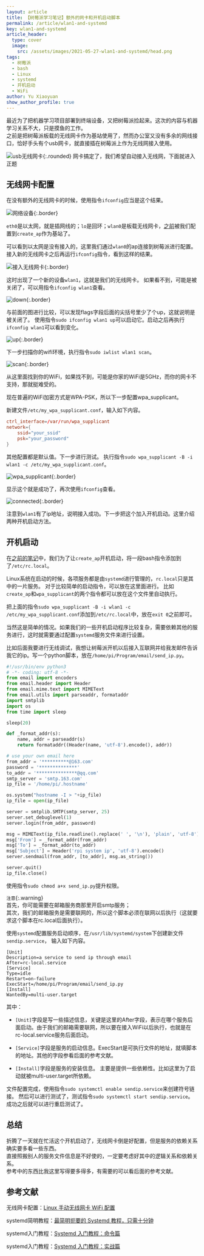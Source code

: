 ```yaml
---
layout: article
title: 【树莓派学习笔记】额外的网卡和开机启动脚本
permalink: /article/wlan1-and-systemd
key: wlan1-and-systemd
article_header:
  type: cover
  image:
    src: /assets/images/2021-05-27-wlan1-and-systemd/head.png
tags: 
  - 树莓派
  - bash
  - Linux
  - systemd
  - 开机启动
  - WiFi
author: Yu Xiaoyuan
show_author_profile: true
---
```


最近为了把机器学习项目部署到终端设备，又把树莓派捡起来。这次的内容与机器学习关系不大，只是摸鱼的工作。  
之前是把树莓派板载的无线网卡作为基站使用了，然而办公室又没有多余的网线接口，恰好手头有个usb网卡，就直接插在树莓派上作为无线网接入使用。

<!--more-->

![usb无线网卡](/assets/images/2021-05-27-wlan1-and-systemd/wlan1.jpg){:.rounded}
网卡搞定了，我们希望自动接入无线网，下面就进入正题

## 无线网卡配置

在没有额外的无线网卡的时候，使用指令`ifconfig`应当是这个结果。

![网络设备](/assets/images/2021-05-27-wlan1-and-systemd/no_wlan1.png){:.border}

`eth0`是以太网，就是插网线的；`lo`是回环；`wlan0`是板载无线网卡，[之前](/article/new-pi-4b#ap模式-wifi基站)被我们配置到`create_ap`作为基站了。

可以看到以太网是没有接入的，这里我们通过`wlan0`的ap连接到树莓派进行配置。
接入新的无线网卡之后再运行`ifconfig`指令，看到这样的结果。

![接入无线网卡](/assets/images/2021-05-27-wlan1-and-systemd/with_wlan1.png){:.border}

这时出现了一个新的设备`wlan1`，这就是我们的无线网卡。
如果看不到，可能是被关闭了，可以用指令`ifconfig wlan1`查看。

![down](/assets/images/2021-05-27-wlan1-and-systemd/wlan1_down.png){:.border}

与前面的图进行比较，可以发现flags字段后面的尖括号里少了个up，这就说明是被关闭了。
使用指令`sudo ifconfig wlan1 up`可以启动它。启动之后再执行`ifconfig wlan1`可以看到变化。

![up](/assets/images/2021-05-27-wlan1-and-systemd/wlan1_up.png){:.border}

下一步扫描你的wifi环境，执行指令`sudo iwlist wlan1 scan`。

![scan](/assets/images/2021-05-27-wlan1-and-systemd/scan.jpg){:.border}

从这里面找到你的WiFi，如果找不到，可能是你家的WiFi是5GHz，而你的网卡不支持，那就挺难受的。

现在普遍的WiFi加密方式是WPA-PSK，所以下一步配置wpa_supplicant。

新建文件`/etc/my_wpa_supplicant.conf`，输入如下内容。

```conf
ctrl_interface=/var/run/wpa_supplicant
network={
	ssid="your_ssid"
	psk="your_password"
}
```

其他配置都是默认值。下一步进行测试。
执行指令`sudo wpa_supplicant -B -i wlan1 -c /etc/my_wpa_supplicant.conf`。

![wpa_supplicant](/assets/images/2021-05-27-wlan1-and-systemd/wpa_supplicant.png){:.border}

显示这个就是成功了，再次使用`ifconfig`查看。

![connected](/assets/images/2021-05-27-wlan1-and-systemd/successfully_connected.png){:.border}

注意到`wlan1`有了ip地址，说明接入成功。下一步把这个加入开机启动。这里介绍两种开机启动方法。

## 开机启动

在[之前的笔记](/article/new-pi-4b#ap模式-wifi基站)中，我们为了让`create_ap`开机启动，将一段bash指令添加到了`/etc/rc.local`。

Linux系统在启动的时候，各项服务都是由`systemd`进行管理的，`rc.local`只是其中的一片服务。
对于比较简单的启动指令，可以放在这里面进行。
比如`create_ap`和`wpa_supplicant`的两个指令都可以放在这个文件里自动执行。

把上面的指令`sudo wpa_supplicant -B -i wlan1 -c /etc/my_wpa_supplicant.conf`添加到`/etc/rc.local`中，放在`exit 0`之前即可。

当然这是简单的情况。如果我们的一些开机启动程序比较复杂，需要依赖其他的服务进行，这时就需要通过配置`systemd`服务文件来进行设置。

比如后面我要进行无线调试，我想让树莓派开机以后接入互联网并给我发邮件告诉我它的ip。写一个python脚本，放在`/home/pi/Program/email/send_ip.py`。

``` python
#!/usr/bin/env python3
# -*- coding: utf-8 -*-
from email import encoders
from email.header import Header
from email.mime.text import MIMEText
from email.utils import parseaddr, formataddr
import smtplib
import os
from time import sleep

sleep(20)

def _format_addr(s):
    name, addr = parseaddr(s)
    return formataddr((Header(name, 'utf-8').encode(), addr))

# use your own email here
from_addr = '**********@163.com'
password = '**************'
to_addr = '***************@qq.com'
smtp_server = 'smtp.163.com'
ip_file = '/home/pi/.hostname'

os.system("hostname -I > "+ip_file)
ip_file = open(ip_file)

server = smtplib.SMTP(smtp_server, 25)
server.set_debuglevel(1)
server.login(from_addr, password)

msg = MIMEText(ip_file.readline().replace(' ', '\n'), 'plain', 'utf-8')
msg['From'] = _format_addr(from_addr)
msg['To'] = _format_addr(to_addr)
msg['Subject'] = Header('rpi system ip', 'utf-8').encode()
server.sendmail(from_addr, [to_addr], msg.as_string())

server.quit()
ip_file.close()
```

使用指令`sudo chmod a+x send_ip.py`提升权限。

`注意`{:.warning}  
首先，你可能需要在邮箱服务商那里开启smtp服务；  
其次，我们的邮箱服务是需要联网的，所以这个脚本必须在联网以后执行（这就要求这个脚本在rc.local后面执行）。

使用`systemd`配置服务启动顺序，在`/usr/lib/systemd/system`下创建新文件`sendip.service`， 输入如下内容。

```systemd
[Unit]
Description=a service to send ip through email
After=rc-local.service
[Service]
Type=idle
Restart=on-failure
ExecStart=/home/pi/Program/email/send_ip.py
[Install]
WantedBy=multi-user.target
```

其中：

- `[Unit]`字段是写一些描述信息，关键是这里的After字段，表示在哪个服务后面启动。由于我们的邮箱需要联网，所以要在接入WiFi以后执行，也就是在rc-local.service服务后面启动。

- `[Service]`字段是服务的启动信息。ExecStart是可执行文件的地址，就填脚本的地址。其他的字段参看后面的参考文献。

- `[Install]`字段是服务的安装信息。 主要是提供一些依赖性。比如这里为了启动就被multi-user.target所依赖。

文件配置完成，使用指令`sudo systemctl enable sendip.service`来创建符号链接。
然后可以进行测试了，测试指令`sudo systemctl start sendip.service`。
成功之后就可以进行重启测试了。

## 总结

折腾了一天就在忙活这个开机启动了，无线网卡倒是好配置，但是服务的依赖关系确实要多看一些东西。  
直接照搬别人的服务文件信息是不好使的，一定要考虑好其中的逻辑关系和依赖关系。  
参考中的东西比我这里写得要多得多，有需要的可以看后面的参考文献。

## 参考文献

无线网卡配置：[Linux 手动无线网卡 WiFi 配置](https://blog.csdn.net/vic_qxz/article/details/88658802)

systemd简明教程：[最简明扼要的 Systemd 教程，只需十分钟](https://blog.csdn.net/weixin_37766296/article/details/80192633)

systemd入门教程：[Systemd 入门教程：命令篇](http://www.ruanyifeng.com/blog/2016/03/systemd-tutorial-commands.html)

systemd入门教程：[Systemd 入门教程：实战篇](https://www.ruanyifeng.com/blog/2016/03/systemd-tutorial-part-two.html)